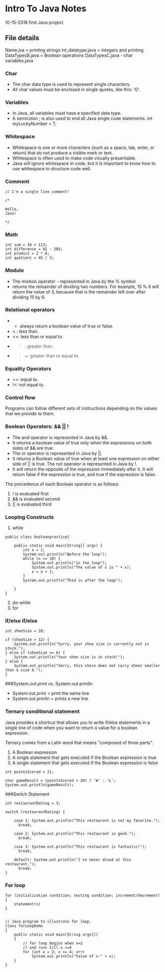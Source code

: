 # Intro To Java Notes
10-15-2018 first Java project.

## File details
Name.jva = printing strings
int_datatype.java = integers and printing
DataTypesB.java = Boolean operations
DataTypesC.java - char
variables.java

### Char
- The char data type is used to represent single characters. 
- All char values must be enclosed in single quotes, like this: 'G'.


### Variables
- In Java, all variables must have a specified data type.
- A semicolon ; is also used to end all Java single code statements. 
int myLuckyNumber = 7;


### Whitespace
- Whitespace is one or more characters (such as a space, tab, enter, or return) that do not produce a visible mark or text. 
- Whitespace is often used to make code visually presentable.
- Java will ignore whitespace in code, but it is important to know how to use whitespace to structure code well. 

### Comment
```
// I'm a single line comment!
```

```
/*

Hello, 
Java! 

*/
```
### Math
```
int sum = 34 + 113;
int difference = 91 - 205;
int product = 2 * 8; 
int quotient = 45 / 3;
```

### Modulo
- The modulo operator - represented in Java by the % symbol 
- returns the remainder of dividing two numbers.
For example, 15 % 6 will return the value of 3, because that is the remainder left over after dividing 15 by 6.

### Relational operators 
- -  always return a boolean value of true or false.
- < : less than.
- <=: less than or equal to.
- >: greater than.
- >=: greater than or equal to.

### Equality Operators
- ==: equal to.
- !=: not equal to.


### Control flow
Programs can follow different sets of instructions depending on the values that we provide to them. 

### Boolean Operators: && || !
- The and operator is represented in Java by &&.
- It returns a boolean value of true only when the expressions on both sides of && are true.
- The or operator is represented in Java by ||.
- It returns a Boolean value of true when at least one expression on either side of || is true.
The not operator is represented in Java by !.
- It will return the opposite of the expression immediately after it. It will return false if the expression is true, and true if the expression is false.



The precedence of each Boolean operator is as follows:

1. ! is evaluated first
2. && is evaluated second
3. || is evaluated third

### Looping Constructs
1. while
```
public class booleanpractice{
	
	public static void main(String[] args) {
		int x = 1;
		System.out.println("Before the loop");
		while (x <= 10) {
			System.out.println("in the loop");
			System.out.println("The value of x is " + x);
			x = x + 1;
		}
		System.out.println("Thid is after the loop");
		
	}
}
```
2. do-while
3.  for

### if/else if/else
```
int shoeSize = 10;

if (shoeSize > 12) {
    System.out.println("Sorry, your shoe size is currently not in stock.");
} else if (shoeSize >= 6) {
    System.out.println("Your shoe size is in stock!");
} else {
    System.out.println("Sorry, this store does not carry shoes smaller than a size 6.");
}
```

###System.out.print vs. System.out.println
- System.out.print = print the same line
- System.out.println = prints a new line

### Ternary conditional statement
Java provides a shortcut that allows you to write if/else statements in a single line of code when you want to return a value for a boolean expression. 

Ternary comes from a Latin word that means "composed of three parts".
1. A Boolean expression
2. A single statement that gets executed if the Boolean expression is true
3. A single statement that gets executed if the Boolean expression is false

```
int pointsScored = 21;

char gameResult = (pointsScored > 20) ? 'W' : 'L';
System.out.println(gameResult);
```

###Switch Statement
```
int restaurantRating = 3;

switch (restaurantRating) {

    case 1: System.out.println("This restaurant is not my favorite.");
      break;

    case 2: System.out.println("This restaurant is good.");
      break;

    case 3: System.out.println("This restaurant is fantastic!");
      break;

    default: System.out.println("I've never dined at this restaurant.");
      break;
}
```

### For loop


```
for (initialization condition; testing condition; increment/decrement)
{
    statement(s)
}
```

```

// Java program to illustrate for loop. 
class forLoopDemo 
{ 
    public static void main(String args[]) 
    { 
        // for loop begins when x=2 
        // and runs till x <=4 
        for (int x = 2; x <= 4; x++) 
            System.out.println("Value of x:" + x); 
    } 
} 
```